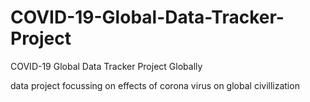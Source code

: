 # COVID-19-Global-Data-Tracker-Project 
COVID-19 Global Data Tracker Project Globally

data project focussing on effects of corona virus on global civillization

